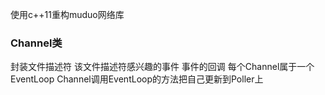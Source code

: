 使用c++11重构muduo网络库

### Channel类
封装文件描述符
该文件描述符感兴趣的事件
事件的回调
每个Channel属于一个EventLoop
Channel调用EventLoop的方法把自己更新到Poller上